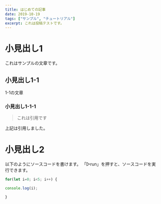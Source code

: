 ```yaml
---
title: はじめての記事
date: 2019-10-19
tags: ["サンプル", "チュートリアル"]
excerpt: これは投稿テストです。
---
```


# 小見出し1
これはサンプルの文章です。

## 小見出し1-1
1-1の文章

### 小見出し1-1-1
> これは引用です

上記は引用しました。

# 小見出し2
以下のようにソースコードを書けます。
「▷run」を押すと、ソースコードを実行できます。
```javascript
for(let i=0; i<5; i++) {

console.log(i);

}
```
